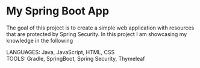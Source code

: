 # My Spring Boot App
The goal of this project is to create a simple web application with resources that are protected by Spring Security. In this project I am showcasing my knowledge in the following

 LANGUAGES: Java, JavaScript, HTML, CSS <br />
 TOOLS: Gradle, SpringBoot, Spring Security, Thymeleaf 
